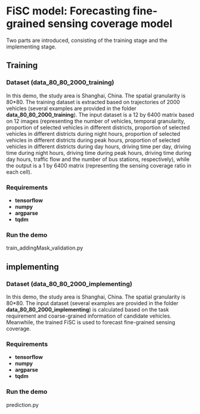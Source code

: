 # FiSC model: Forecasting fine-grained sensing coverage model
Two parts are introduced, consisting of the training stage and the implementing stage.
## Training
### Dataset (data_80_80_2000_training)
In this demo, the study area is Shanghai, China. The spatial granularity is 80*80. The training dataset is extracted based on trajectories of 2000 vehicles (several examples are provided in the folder **data_80_80_2000_training**). The input dataset is a 12 by 6400 matrix based on 12 images (representing the number of vehicles, temporal granularity, proportion of selected vehicles in different districts, proportion of selected vehicles in different districts during night hours, proportion of selected vehicles in different districts during peak hours, proportion of selected vehicles in different districts during day hours, driving time per day, driving time during night hours, driving time during peak hours, driving time during day hours, traffic flow and the number of bus stations, respectively), while the output is a 1 by 6400 matrix (representing the sensing coverage ratio in each cell).
### Requirements
* **tensorflow**
* **numpy**
* **argparse**
* **tqdm**
### Run the demo
train_addingMask_validation.py
## implementing
### Dataset (data_80_80_2000_implementing)
In this demo, the study area is Shanghai, China. The spatial granularity is 80*80. The input dataset (several examples are provided in the folder **data_80_80_2000_implementing**) is calculated based on the task requirement and coarse-grained information of candidate vehicles. Meanwhile, the trained FiSC is used to forecast fine-grained sensing coverage.
### Requirements
* **tensorflow**
* **numpy**
* **argparse**
* **tqdm**
### Run the demo
prediction.py
